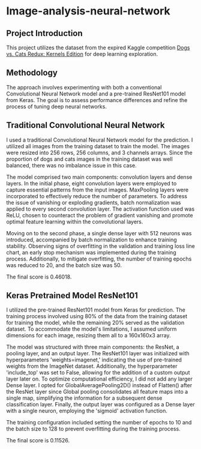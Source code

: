 # Image-analysis-neural-network
## Project Introduction
This project utilizes the dataset from the expired Kaggle competition [Dogs vs. Cats Redux: Kernels Edition](https://www.kaggle.com/c/dogs-vs-cats-redux-kernels-edition/overview) for deep learning exploration.

## Methodology
The approach involves experimenting with both a conventional Convolutional Neural Network model and a pre-trained ResNet101 model from Keras. The goal is to assess performance differences and refine the process of tuning deep neural networks.

## Traditional Convolutional Neural Network
I used a traditional Convolutional Neural Network model for the prediction. I utilized all images from the training dataset to train the model. The images were resized into 256 rows, 256 columns, and 3 channels arrays. Since the proportion of dogs and cats images in the training dataset was well balanced, there was no imbalance issue in this case.

The model comprised two main components: convolution layers and dense layers. In the initial phase, eight convolution layers were employed to capture essential patterns from the input images. MaxPooling layers were incorporated to effectively reduce the number of parameters. To address the issue of vanishing or exploding gradients, batch normalization was applied to every second convolution layer. The activation function used was ReLU, chosen to counteract the problem of gradient vanishing and promote optimal feature learning within the convolutional layers.

Moving on to the second phase, a single dense layer with 512 neurons was introduced, accompanied by batch normalization to enhance training stability. Observing signs of overfitting in the validation and training loss line chart, an early stop mechanism was implemented during the training process. Additionally, to mitigate overfitting, the number of training epochs was reduced to 20, and the batch size was 50. 

The final score is 0.46018. 

## Keras Pretrained Model ResNet101
I utilized the pre-trained ResNet101 model from Keras for prediction. The training process involved using 80% of the data from the training dataset for training the model, while the remaining 20% served as the validation dataset. To accommodate the model's limitations, I assumed uniform dimensions for each image, resizing them all to a 160x160x3 array.

The model was structured with three main components: the ResNet, a pooling layer, and an output layer. The ResNet101 layer was initialized with hyperparameters 'weights=imagenet,' indicating the use of pre-trained weights from the ImageNet dataset. Additionally, the hyperparameter 'include_top' was set to False, allowing for the addition of a custom output layer later on. To optimize computational efficiency, I did not add any larger Dense layer. I opted for GlobalAveragePooling2D() instead of Flatten() after the ResNet layer since Global pooling consolidates all feature maps into a single map, simplifying the information for a subsequent dense classification layer. Finally, the output layer was configured as a Dense layer with a single neuron, employing the 'sigmoid' activation function.

The training configuration included setting the number of epochs to 10 and the batch size to 128 to prevent overfitting during the training process.

The final score is 0.11526.
